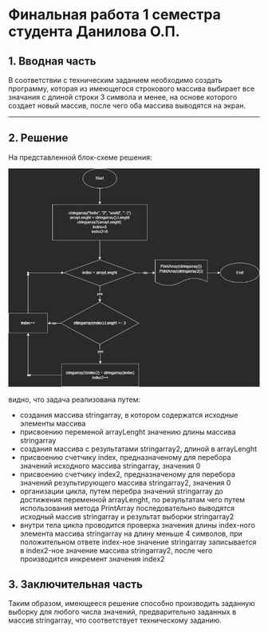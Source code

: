 # Финальная работа 1 семестра студента Данилова О.П.

## 1. Вводная часть
В соответствии с техническим заданием необходимо создать программу, которая из имеющегося строкового массива выбирает все значания с длиной строки 3 символа и менее, на основе которого создает новый массив, после чего оба массива выводятся на экран.
***
## 2. Решение
На представленной блок-схеме решения:

![](Block.jpg)

видно, что задача реализована путем:
- создания массива stringarray, в котором содержатся исходные элементы массива
- присвоению переменой arrayLenght значению длины массива stringarray
- создания массива с результатами stringarray2, длиной в arrayLenght 
- присвоению счетчику index, предназначеному для перебора значений исходного массива stringarray, значения 0
- присвоению счетчику index2, предназначеному для перебора значений результирующего массива stringarray2, значения 0
- организации цикла, путем перебра значений stringarray до достижения переменной arrayLenght, по результатам чего путем использования метода PrintArray последовательно выводятся исходный массив stringarray и результат выборки stringarray2
- внутри тела цикла проводится проверка значения длины index-ного элемента массива stringarray на длину меньше 4 символов, при положительном ответе index-ное значение stringarray записывается в index2-ное значение массива stringarray2, после чего производится инкремент значения index2


## 3. Заключительная часть

Таким образом, имеющееся решение способно производить заданную выборку для любого числа значений, предварительно заданных в массив stringarray, что соответствует техническому заданию.



